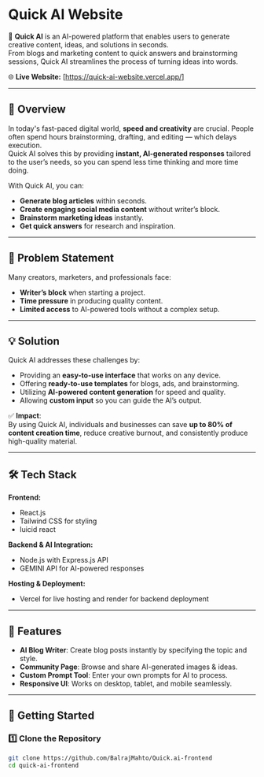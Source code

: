 # Quick AI Website

🚀 **Quick AI** is an AI-powered platform that enables users to generate creative content, ideas, and solutions in seconds.  
From blogs and marketing content to quick answers and brainstorming sessions, Quick AI streamlines the process of turning ideas into words.  

🌐 **Live Website:** [https://quick-ai-website.vercel.app/]

---

## 📌 Overview

In today's fast-paced digital world, **speed and creativity** are crucial. People often spend hours brainstorming, drafting, and editing — which delays execution.  
Quick AI solves this by providing **instant, AI-generated responses** tailored to the user’s needs, so you can spend less time thinking and more time doing.

With Quick AI, you can:
- **Generate blog articles** within seconds.
- **Create engaging social media content** without writer’s block.
- **Brainstorm marketing ideas** instantly.
- **Get quick answers** for research and inspiration.

---

## 🎯 Problem Statement

Many creators, marketers, and professionals face:
- **Writer’s block** when starting a project.
- **Time pressure** in producing quality content.
- **Limited access** to AI-powered tools without a complex setup.

---

## 💡 Solution

Quick AI addresses these challenges by:
- Providing an **easy-to-use interface** that works on any device.
- Offering **ready-to-use templates** for blogs, ads, and brainstorming.
- Utilizing **AI-powered content generation** for speed and quality.
- Allowing **custom input** so you can guide the AI’s output.

✅ **Impact**:  
By using Quick AI, individuals and businesses can save **up to 80% of content creation time**, reduce creative burnout, and consistently produce high-quality material.

---

## 🛠 Tech Stack

**Frontend:**  
- React.js 
- Tailwind CSS for styling  
- luicid react

**Backend & AI Integration:**  
- Node.js with Express.js API  
- GEMINI API for AI-powered responses  

**Hosting & Deployment:**  
- Vercel for live hosting  and render for backend deployment

---

## 📂 Features

- **AI Blog Writer**: Create blog posts instantly by specifying the topic and style.
- **Community Page**: Browse and share AI-generated images & ideas.
- **Custom Prompt Tool**: Enter your own prompts for AI to process.
- **Responsive UI**: Works on desktop, tablet, and mobile seamlessly.

---

## 🚀 Getting Started

### 1️⃣ Clone the Repository
```bash
git clone https://github.com/BalrajMahto/Quick.ai-frontend
cd quick-ai-frontend
